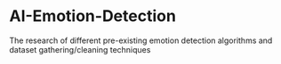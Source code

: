 # AI-Emotion-Detection
The research of different pre-existing emotion detection algorithms and dataset gathering/cleaning techniques
